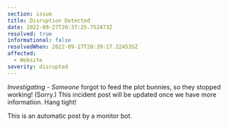 ```yaml
---
section: issue
title: Disruption Detected
date: 2022-09-27T20:37:25.752473Z
resolved: true
informational: false
resolvedWhen: 2022-09-27T20:39:17.224535Z
affected:
  - Website
severity: disrupted
---
```

*Investigating* - _Someone_ forgot to feed the plot bunnies, so they stopped working! (Sorry.) This incident post will be updated once we have more information. Hang tight!

This is an automatic post by a monitor bot.
        